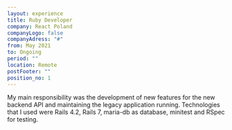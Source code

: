 ```yaml
---
layout: experience
title: Ruby Developer
company: React Poland
companyLogo: false
companyAdress: "#"
from: May 2021
to: Ongoing
period: ""
location: Remote
postFooter: ""
position_no: 1
---
```


My main responsibility was the development of new features for the new backend API and maintaining the legacy application running. Technologies that I used were Rails 4.2, Rails 7, maria-db as database, minitest and RSpec for testing.




